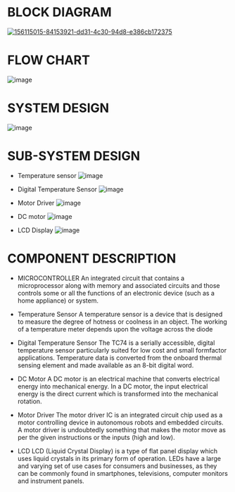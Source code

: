 # **BLOCK DIAGRAM**
[![156115015-84153921-dd31-4c30-94d8-e386cb172375](https://user-images.githubusercontent.com/101035721/164256292-be3c6687-8667-4955-b327-08e7b04de82c.jpg)](https://user-images.githubusercontent.com/77672209/157167968-8d641a78-fa2c-47aa-a002-8536939590f6.jpg)

# **FLOW CHART**

![image](https://user-images.githubusercontent.com/101035721/164256680-fddd891e-8e35-4ef6-8b12-267cd1d85eaa.png)

# **SYSTEM DESIGN**

![image](https://user-images.githubusercontent.com/101035721/164256894-d243d3ff-6cc4-414a-a508-11905a8dcac3.png)

# **SUB-SYSTEM DESIGN**

- Temperature sensor
![image](https://user-images.githubusercontent.com/101035721/164256971-32ca379a-9628-4a62-b572-a26ab622b157.png)

- Digital Temperature Sensor
![image](https://user-images.githubusercontent.com/101035721/164257042-ae56be4a-ed96-4674-bc23-0d325ce5c2d5.png)

- Motor Driver
![image](https://user-images.githubusercontent.com/101035721/164257202-a4541d44-7d2d-4091-a964-7240f121c277.png)

- DC motor
![image](https://user-images.githubusercontent.com/101035721/164257268-2f27f821-0aa7-4c29-b81d-d35b059dd1bd.png)

- LCD Display
![image](https://user-images.githubusercontent.com/101035721/164257316-b1b5db2e-4ee4-4c5d-890c-19a64e96348a.png)

# **COMPONENT DESCRIPTION**

- MICROCONTROLLER
An integrated circuit that contains a microprocessor along with memory and associated circuits and those controls some or all the functions of an electronic device (such as a home appliance) or system.

- Temperature Sensor
A temperature sensor is a device that is designed to measure the degree of hotness or coolness in an object. The working of a temperature meter depends upon the voltage across the diode

- Digital Temperature Sensor
The TC74 is a serially accessible, digital temperature sensor particularly suited for low cost and small formfactor applications. Temperature data is converted from the onboard thermal sensing element and made available as an 8-bit digital word.

- DC Motor
A DC motor is an electrical machine that converts electrical energy into mechanical energy. In a DC motor, the input electrical energy is the direct current which is transformed into the mechanical rotation.

- Motor Driver
The motor driver IC is an integrated circuit chip used as a motor controlling device in autonomous robots and embedded circuits. A motor driver is undoubtedly something that makes the motor move as per the given instructions or the inputs (high and low).

- LCD
LCD (Liquid Crystal Display) is a type of flat panel display which uses liquid crystals in its primary form of operation. LEDs have a large and varying set of use cases for consumers and businesses, as they can be commonly found in smartphones, televisions, computer monitors and instrument panels.